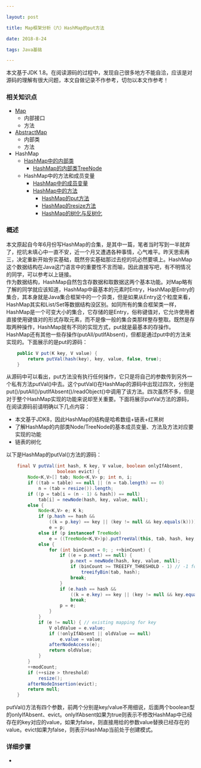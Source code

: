 ```yaml
---

layout: post

title: Map框架分析（六）HashMap的put方法

date: 2018-8-24

tags: Java基础

---
```


本文基于JDK 1.8。在阅读源码的过程中，发现自己很多地方不能自洽，应该是对源码的理解有很大问题，本文自做记录不作参考，切勿以本文作参考！

### 相关知识点
- [Map](https://www.heshengbang.tech/2018/06/Map框架分析-二-Map接口分析/)
	- 内部接口
	- 方法
- [AbstractMap](https://www.heshengbang.tech/2018/06/Map框架分析-三-AbstractMap抽象类分析/)
	- 内部类
	- 方法
- HashMap
	- [HashMap中的内部类](https://www.heshengbang.tech/2018/06/Map框架分析-四-HashMap的内部类/)
		- [HashMap的内部类TreeNode](https://www.heshengbang.tech/2018/06/Map框架分析（九）HashMap的内部类TreeNode/)
	- HashMap中的方法和成员变量
		- [HashMap中的成员变量](https://www.heshengbang.tech/2018/06/Map框架分析-十-HashMap中的成员变量/)
		- [HashMap中的方法](https://www.heshengbang.tech/2018/06/Map框架分析-五-HashMap的方法/)
            - [HashMap的put方法](https://www.heshengbang.tech/2018/06/Map框架分析-九-HashMap的内部类TreeNode/)
            - [HashMap的resize方法](https://www.heshengbang.tech/2018/06/Map框架分析-七-HashMap的resize方法/)
            - [HashMap的树化与反树化](https://www.heshengbang.tech/2018/06/Map框架分析-八-HashMap的树化与反树化/)

### 概述
  本文原起自今年6月份写HashMap的合集，是其中一篇，笔者当时写到一半就弃了，挖坑未填心中一直不安，近一个月又遭遇各种事情，心气难平。昨天思索再三，决定重新开始夯实基础，既然夯实基础那过去挖的坑必然要填上。HashMap这个数据结构在Java这门语言中的重要性不言而喻，因此直接写吧，有不明情况的同学，可以参考以上链接。  
  作为数据结构，HashMap自然包含存数据和取数据这两个基本功能。对Map略有了解的同学就应该知道，HashMap中最基本的元素时Entry，HashMap是Entry的集合，其本身就是Java集合框架中的一个异类，但是如果从Entry这个粒度来看，HashMap其实和List/Set等数据结构没区别。如同所有的集合框架类一样，HashMap是一个可变大小的集合，它存储的是Entry，俗称键值对，它允许使用者直接使用键值对的形式存取元素，而不是像一般的集合类那样整存整取。既然是存取两种操作，HashMap就有不同的实现方式，put就是最基本的存操作。HashMap还有其他一些存操作(putAll/putIfAbsent)，但都是通过put中的方法来实现的。下面展示的是put的源码：
```java
    public V put(K key, V value) {
        return putVal(hash(key), key, value, false, true);
    }
```
  从源码中可以看出，put方法没有执行任何操作，它只是将自己的参数传到另外一个私有方法putVal()中去。这个putVal()在HashMap的源码中出现过四次，分别是put()/putAll()/putIfAbsent()/readObject()中调用了该方法。四次虽然不多，但是对于整个HashMap实现的功能来说却至关重要。下面将展示putVal方法的源码，在阅读源码前请明确以下几点内容：
- 本文基于JDK8，因此HashMap的结构是哈希数组+链表+红黑树
- 了解HashMap的内部类Node/TreeNode的基本成员变量、方法及方法对应要实现的功能
- 链表的树化

以下是HashMap的putVal()方法的源码：
```java
    final V putVal(int hash, K key, V value, boolean onlyIfAbsent,
                   boolean evict) {
        Node<K,V>[] tab; Node<K,V> p; int n, i;
        if ((tab = table) == null || (n = tab.length) == 0)
            n = (tab = resize()).length;
        if ((p = tab[i = (n - 1) & hash]) == null)
            tab[i] = newNode(hash, key, value, null);
        else {
            Node<K,V> e; K k;
            if (p.hash == hash &&
                ((k = p.key) == key || (key != null && key.equals(k))))
                e = p;
            else if (p instanceof TreeNode)
                e = ((TreeNode<K,V>)p).putTreeVal(this, tab, hash, key, value);
            else {
                for (int binCount = 0; ; ++binCount) {
                    if ((e = p.next) == null) {
                        p.next = newNode(hash, key, value, null);
                        if (binCount >= TREEIFY_THRESHOLD - 1) // -1 for 1st
                            treeifyBin(tab, hash);
                        break;
                    }
                    if (e.hash == hash &&
                        ((k = e.key) == key || (key != null && key.equals(k))))
                        break;
                    p = e;
                }
            }
            if (e != null) { // existing mapping for key
                V oldValue = e.value;
                if (!onlyIfAbsent || oldValue == null)
                    e.value = value;
                afterNodeAccess(e);
                return oldValue;
            }
        }
        ++modCount;
        if (++size > threshold)
            resize();
        afterNodeInsertion(evict);
        return null;
    }
```
  putVal()方法有四个参数，前两个分别是key/value不用细说，后面两个boolean型的onlyIfAbsent、evict。onlyIfAbsent如果为true则表示不修改HashMap中已经存在的key对应的value，如果为false，则直接用给的参数value替换已经存在的value。evict如果为false，则表示HashMap当前处于创建模式。

### 详细步骤
- 
  
  
  
  
  
  
  
  
  
  
  
  
  
  
  
  
  
  
  
  
  
  
  
  
  
  
  
  
  
  
  
  
  
  
  
  
  
  
  
  

